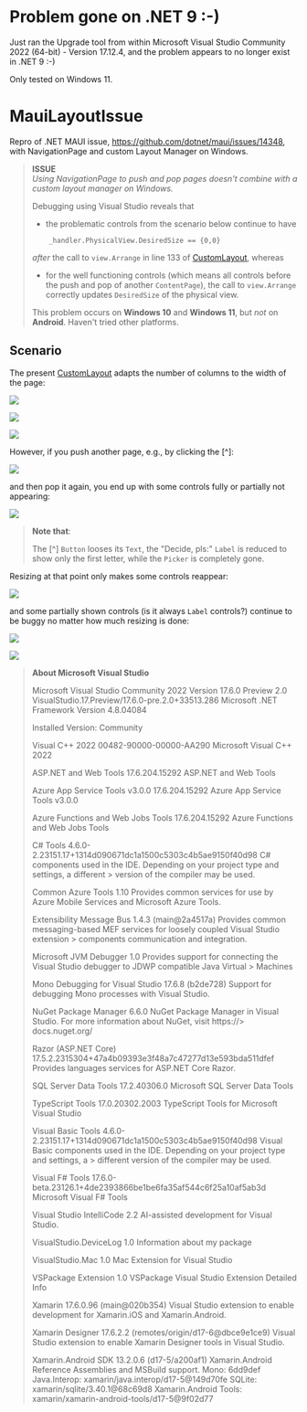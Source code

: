 # Problem gone on .NET 9 :-)
Just ran the Upgrade tool from within Microsoft Visual Studio Community 2022 (64-bit) - Version 17.12.4, and the problem appears to no longer exist in .NET 9 :-)

Only tested on Windows 11.

# MauiLayoutIssue
Repro of .NET MAUI issue, https://github.com/dotnet/maui/issues/14348, with NavigationPage and
custom Layout Manager on Windows.

> **ISSUE**  
> *Using NavigationPage to push and pop pages doesn't combine with a custom layout manager on
> Windows.*
> 
> Debugging using Visual Studio reveals that
> - the problematic controls from the scenario below continue to have
> ```
>     _handler.PhysicalView.DesiredSize == {0,0}
> ```
> *after* the call to `view.Arrange`  in line 133 of [CustomLayout](CustomLayout.cs), whereas
> - for the well functioning controls (which means all controls before the push and pop of another
> `ContentPage`), the call to `view.Arrange` correctly updates `DesiredSize` of the physical view.
>
> This problem occurs on **Windows 10** and **Windows 11**, but *not* on **Android**.
> Haven't tried other platforms.

## Scenario

The present [CustomLayout](CustomLayout.cs) adapts the number of columns to the width of the page:

![](Screenshots/1_column.png)  

![](Screenshots/3_columns.png)

![](Screenshots/2_columns.png)

However, if you push another page, e.g., by clicking the [^]:

![](Screenshots/lookup.png)

and then pop it again, you end up with some controls fully or partially not appearing:

![](Screenshots/2_columns_buggy_after_return_from_lookup.png)

> **Note that**:
> 
> The [^] `Button` looses its `Text`, the "Decide, pls:" `Label` is reduced to show
> only the first letter, while the `Picker` is completely gone.
> 

Resizing at that point only makes some controls reappear:

![](Screenshots/2_columns_resized_after_return_from_lookup_-_still_buggy.png)

and some partially shown controls (is it always `Label` controls?) continue to be buggy no matter how much resizing is done:

![](Screenshots/3_columns_after_lookup_-_bug_persists.png)

![](Screenshots/1_column_after_lookup_-_still_buggy.png)

> **About Microsoft Visual Studio**
> 
> Microsoft Visual Studio Community 2022
> Version 17.6.0 Preview 2.0
> VisualStudio.17.Preview/17.6.0-pre.2.0+33513.286
> Microsoft .NET Framework
> Version 4.8.04084
> 
> Installed Version: Community
> 
> Visual C++ 2022   00482-90000-00000-AA290
> Microsoft Visual C++ 2022
> 
> ASP.NET and Web Tools   17.6.204.15292
> ASP.NET and Web Tools
> 
> Azure App Service Tools v3.0.0   17.6.204.15292
> Azure App Service Tools v3.0.0
> 
> Azure Functions and Web Jobs Tools   17.6.204.15292
> Azure Functions and Web Jobs Tools
> 
> C# Tools   4.6.0-2.23151.17+1314d090671dc1a1500c5303c4b5ae9150f40d98
> C# components used in the IDE. Depending on your project type and settings, a different > version of the compiler may be used.
> 
> Common Azure Tools   1.10
> Provides common services for use by Azure Mobile Services and Microsoft Azure Tools.
> 
> Extensibility Message Bus   1.4.3 (main@2a4517a)
> Provides common messaging-based MEF services for loosely coupled Visual Studio extension > components communication and integration.
> 
> Microsoft JVM Debugger   1.0
> Provides support for connecting the Visual Studio debugger to JDWP compatible Java Virtual > Machines
> 
> Mono Debugging for Visual Studio   17.6.8 (b2de728)
> Support for debugging Mono processes with Visual Studio.
> 
> NuGet Package Manager   6.6.0
> NuGet Package Manager in Visual Studio. For more information about NuGet, visit https://> docs.nuget.org/
> 
> Razor (ASP.NET Core)   17.5.2.2315304+47a4b09393e3f48a7c47277d13e593bda511dfef
> Provides languages services for ASP.NET Core Razor.
> 
> SQL Server Data Tools   17.2.40306.0
> Microsoft SQL Server Data Tools
> 
> TypeScript Tools   17.0.20302.2003
> TypeScript Tools for Microsoft Visual Studio
> 
> Visual Basic Tools   4.6.0-2.23151.17+1314d090671dc1a1500c5303c4b5ae9150f40d98
> Visual Basic components used in the IDE. Depending on your project type and settings, a > different version of the compiler may be used.
> 
> Visual F# Tools   17.6.0-beta.23126.1+4de2393866be1be6fa35af544c6f25a10af5ab3d
> Microsoft Visual F# Tools
> 
> Visual Studio IntelliCode   2.2
> AI-assisted development for Visual Studio.
> 
> VisualStudio.DeviceLog   1.0
> Information about my package
> 
> VisualStudio.Mac   1.0
> Mac Extension for Visual Studio
> 
> VSPackage Extension   1.0
> VSPackage Visual Studio Extension Detailed Info
> 
> Xamarin   17.6.0.96 (main@020b354)
> Visual Studio extension to enable development for Xamarin.iOS and Xamarin.Android.
> 
> Xamarin Designer   17.6.2.2 (remotes/origin/d17-6@dbce9e1ce9)
> Visual Studio extension to enable Xamarin Designer tools in Visual Studio.
> 
> Xamarin.Android SDK   13.2.0.6 (d17-5/a200af1)
> Xamarin.Android Reference Assemblies and MSBuild support.
>     Mono: 6dd9def
>     Java.Interop: xamarin/java.interop/d17-5@149d70fe
>     SQLite: xamarin/sqlite/3.40.1@68c69d8
>     Xamarin.Android Tools: xamarin/xamarin-android-tools/d17-5@9f02d77
> 
